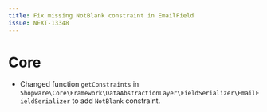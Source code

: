 ```yaml
---
title: Fix missing NotBlank constraint in EmailField
issue: NEXT-13348
---
```

# Core
* Changed function `getConstraints` in `Shopware\Core\Framework\DataAbstractionLayer\FieldSerializer\EmailFieldSerializer` to add `NotBlank` constraint.
